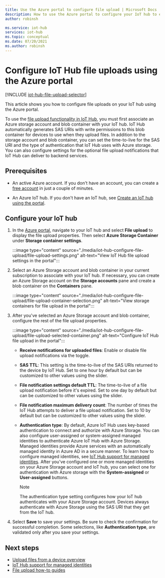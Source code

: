 ```yaml
---
title: Use the Azure portal to configure file upload | Microsoft Docs
description: How to use the Azure portal to configure your IoT hub to enable file uploads from connected devices. Includes information about configuring the destination Azure storage account.
author: robinsh

ms.service: iot-hub
services: iot-hub
ms.topic: conceptual
ms.date: 07/20/2021
ms.author: robinsh
---
```


# Configure IoT Hub file uploads using the Azure portal

[!INCLUDE [iot-hub-file-upload-selector](../../includes/iot-hub-file-upload-selector.md)]

This article shows you how to configure file uploads on your IoT hub using the Azure portal. 

To use the [file upload functionality in IoT Hub](iot-hub-devguide-file-upload.md), you must first associate an Azure storage account and blob container with your IoT hub. IoT Hub automatically generates SAS URIs with write permissions to this blob container for devices to use when they upload files. In addition to the storage account and blob container, you can set the time-to-live for the SAS URI and the type of authentication that IoT Hub uses with Azure storage. You can also configure settings for the optional file upload notifications that IoT Hub can deliver to backend services.

## Prerequisites

* An active Azure account. If you don't have an account, you can create a [free account](https://azure.microsoft.com/pricing/free-trial/) in just a couple of minutes.

* An Azure IoT hub. If you don't have an IoT hub, see [Create an IoT hub using the portal](iot-hub-create-through-portal.md).

## Configure your IoT hub

1. In the [Azure portal](https://portal.azure.com), navigate to your IoT hub and select **File upload** to display the file upload properties. Then select **Azure Storage Container** under **Storage container settings**.

    :::image type="content" source="./media/iot-hub-configure-file-upload/file-upload-settings.png" alt-text="View IoT Hub file upload settings in the portal":::

1. Select an Azure Storage account and blob container in your current subscription to associate with your IoT hub. If necessary, you can create an Azure Storage account on the **Storage accounts** pane and create a blob container on the **Containers** pane. 

   :::image type="content" source="./media/iot-hub-configure-file-upload/file-upload-container-selection.png" alt-text="View storage containers for file upload in the portal":::

1. After you've selected an Azure Storage account and blob container, configure the rest of the file upload properties.    

    :::image type="content" source="./media/iot-hub-configure-file-upload/file-upload-selected-container.png" alt-text="Configure IoT Hub file upload in the portal":::

    * **Receive notifications for uploaded files**: Enable or disable file upload notifications via the toggle.

    * **SAS TTL**: This setting is the time-to-live of the SAS URIs returned to the device by IoT Hub. Set to one hour by default but can be customized to other values using the slider.

    * **File notification settings default TTL**: The time-to-live of a file upload notification before it's expired. Set to one day by default but can be customized to other values using the slider.

    * **File notification maximum delivery count**: The number of times the IoT Hub attempts to deliver a file upload notification. Set to 10 by default but can be customized to other values using the slider.

    * **Authentication type**: By default, Azure IoT Hub uses key-based authentication to connect and authorize with Azure Storage. You can also configure user-assigned or system-assigned managed identities to authenticate Azure IoT Hub with Azure Storage. Managed identities provide Azure services with an automatically managed identity in Azure AD in a secure manner. To learn how to configure managed identities, see [IoT Hub support for managed identities](./iot-hub-managed-identity.md). After you've configured one or more managed identities on your Azure Storage account and IoT hub, you can select one for authentication with Azure storage with the **System-assigned** or **User-assigned** buttons.

        > [!NOTE]
        > The authentication type setting configures how your IoT hub authenticates with your Azure Storage account. Devices always authenticate with Azure Storage using the SAS URI that they get from the IoT hub. 

1. Select **Save** to save your settings. Be sure to check the confirmation for successful completion. Some selections, like **Authentication type**, are validated only after you save your settings. 

## Next steps

* [Upload files from a device overview](iot-hub-devguide-file-upload.md)
* [IoT Hub support for managed identities](./iot-hub-managed-identity.md)
* [File upload how-to guides](./iot-hub-csharp-csharp-file-upload.md)
